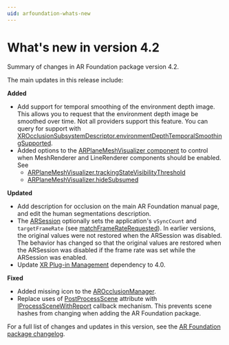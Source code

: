 ```yaml
---
uid: arfoundation-whats-new
---
```

# What's new in version 4.2

Summary of changes in AR Foundation package version 4.2.

The main updates in this release include:

**Added**

- Add support for temporal smoothing of the environment depth image. This allows you to request that the environment depth image be smoothed over time. Not all providers support this feature. You can query for support with [XROcclusionSubsystemDescriptor.environmentDepthTemporalSmoothingSupported](xref:UnityEngine.XR.ARSubsystems.XROcclusionSubsystemDescriptor.environmentDepthTemporalSmoothingSupported).
- Added options to the [ARPlaneMeshVisualizer component](xref:UnityEngine.XR.ARFoundation.ARPlaneMeshVisualizer) to control when MeshRenderer and LineRenderer components should be enabled. See
  - [ARPlaneMeshVisualizer.trackingStateVisibilityThreshold](xref:UnityEngine.XR.ARFoundation.ARPlaneMeshVisualizer.trackingStateVisibilityThreshold)
  - [ARPlaneMeshVisualizer.hideSubsumed](xref:UnityEngine.XR.ARFoundation.ARPlaneMeshVisualizer.hideSubsumed)

**Updated**

- Add description for occlusion on the main AR Foundation manual page, and edit the human segmentations description.
- The [ARSession](xref:UnityEngine.XR.ARFoundation.ARSession) optionally sets the application's `vSyncCount` and `targetFrameRate` (see [matchFrameRateRequested](xref:UnityEngine.XR.ARFoundation.ARSession.matchFrameRateRequested)). In earlier versions, the original values were not restored when the ARSession was disabled. The behavior has changed so that the original values are restored when the ARSession was disabled if the frame rate was set while the ARSession was enabled.
- Update [XR Plug-in Management](https://docs.unity3d.com/Packages/com.unity.xr.management@4.0) dependency to 4.0.

**Fixed**

- Added missing icon to the [AROcclusionManager](xref:UnityEngine.XR.ARFoundation.AROcclusionManager).
- Replace uses of [PostProcessScene](xref:UnityEditor.Callbacks.PostProcessSceneAttribute) attribute with [IProcessSceneWithReport](xref:UnityEditor.Build.IProcessSceneWithReport) callback mechanism. This prevents scene hashes from changing when adding the AR Foundation package.

For a full list of changes and updates in this version, see the [AR Foundation package changelog](xref:arfoundation-changelog).

